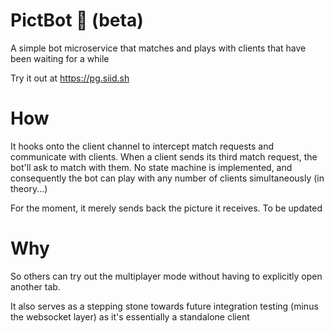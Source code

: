 # PictBot 🤖 (beta)

A simple bot microservice that matches and plays with clients that have been waiting for a while

Try it out at https://pg.siid.sh

# How

It hooks onto the client channel to intercept match requests and communicate with clients.
When a client sends its third match request, the bot'll ask to match with them. No state machine is implemented, and consequently the bot can play with any number of clients simultaneously (in theory...)

For the moment, it merely sends back the picture it receives. To be updated

# Why

So others can try out the multiplayer mode without having to explicitly open another tab.

It also serves as a stepping stone towards future integration testing (minus the websocket layer) as it's essentially a standalone client
